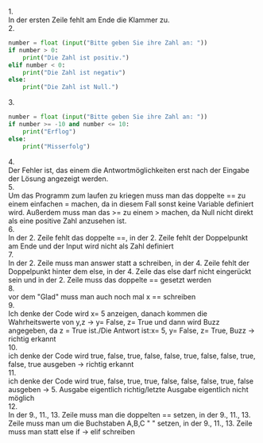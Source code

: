 1.<br>
In der ersten Zeile fehlt am Ende die Klammer zu.<br>
2.<br>
```python
number = float (input("Bitte geben Sie ihre Zahl an: "))
if number > 0:
    print("Die Zahl ist positiv.")
elif number < 0:
    print("Die Zahl ist negativ")
else:
    print("Die Zahl ist Null.")
```
3.<br>
```python
number = float (input("Bitte geben Sie ihre Zahl an: "))
if number >= -10 and number <= 10:
    print("Erflog")
else:
    print("Misserfolg")
```
4.<br>
Der Fehler ist, das einem die Antwortmöglichkeiten erst nach der Eingabe der Lösung angezeigt werden. <br>
5.<br>
Um das Programm zum laufen zu kriegen muss man das doppelte == zu einem einfachen = machen, da in diesem Fall sonst keine Variable definiert wird. Außerdem muss man das >= zu einem > machen, da Null nicht direkt als eine positive Zahl anzusehen ist.<br>
6.<br>
In der 2. Zeile fehlt das doppelte ==, in der 2. Zeile fehlt der Doppelpunkt am Ende und der Input wird nicht als Zahl definiert<br>
7.<br>
In der 2. Zeile muss man answer statt a schreiben, in der 4. Zeile fehlt der Doppelpunkt hinter dem else, in der 4. Zeile das else darf nicht eingerückt sein und in der 2. Zeile muss das doppelte == gesetzt werden<br>
8.<br>
vor dem "Glad" muss man auch noch mal x == schreiben<br>
9.<br>
Ich denke der Code wird x= 5 anzeigen, danach kommen die Wahrheitswerte von y,z -> y= False, z= True und dann wird Buzz angegeben, da z = True ist./Die Antwort ist:x= 5, y= False, z= True, Buzz -> richtig erkannt<br>
10.<br>
ich denke der Code wird true, false, true, false, false, true, false, false, true, false, true ausgeben -> richtig erkannt<br>
11.<br>
ich denke der Code wird true, false, true, true, false, false, false, true, false ausgeben -> 5. Ausgabe eigentlich richtig/letzte Ausgabe eigentlich nicht möglich<br>
12.<br>
In der 9., 11., 13. Zeile muss man die doppelten == setzen, in der 9., 11., 13. Zeile muss man um die Buchstaben A,B,C " " setzen, in der 9., 11., 13. Zeile muss man statt else if -> elif schreiben<br>